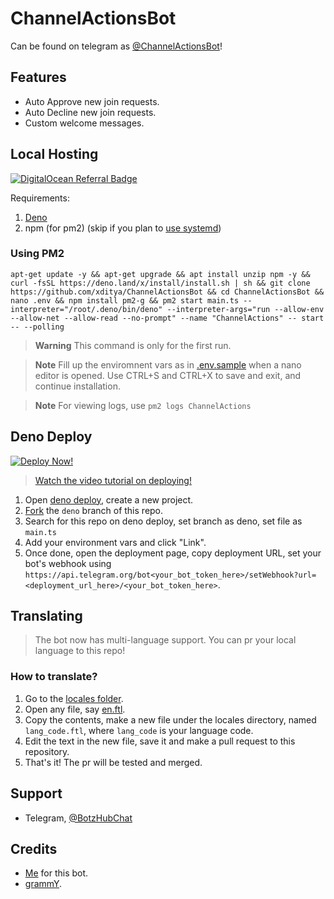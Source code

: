 # ChannelActionsBot

Can be found on telegram as
[@ChannelActionsBot](https://t.me/ChannelActionsBot)!

## Features

- Auto Approve new join requests.
- Auto Decline new join requests.
- Custom welcome messages.

## Local Hosting

[![DigitalOcean Referral Badge](https://web-platforms.sfo2.digitaloceanspaces.com/WWW/Badge%203.svg)](https://www.digitalocean.com/?refcode=7b7d6a915392&utm_campaign=Referral_Invite&utm_medium=Referral_Program&utm_source=badge)

Requirements:

1. [Deno](https://deno.land/manual/getting_started/installation)
2. npm (for pm2) (skip if you plan to [use systemd](https://grammy.dev/hosting/vps.html#systemd))

### Using PM2

```
apt-get update -y && apt-get upgrade && apt install unzip npm -y && curl -fsSL https://deno.land/x/install/install.sh | sh && git clone https://github.com/xditya/ChannelActionsBot && cd ChannelActionsBot && nano .env && npm install pm2-g && pm2 start main.ts --interpreter="/root/.deno/bin/deno" --interpreter-args="run --allow-env --allow-net --allow-read --no-prompt" --name "ChannelActions" -- start -- --polling
```

> **Warning**
> This command is only for the first run.

> **Note**
> Fill up the enviromnent vars as in [.env.sample](./.env.sample) when a nano editor is opened. Use CTRL+S and CTRL+X to save and exit, and continue installation.

> **Note**
> For viewing logs, use `pm2 logs ChannelActions`

## Deno Deploy

[![Deploy Now!](https://img.shields.io/badge/Deploy%20Now-Deno%20Deploy-blue?style=for-the-badge&logo=deno)](https://dash.deno.com/new?url=https://raw.githubusercontent.com/xditya/ChannelActionsBot/deno/main.ts&env=BOT_TOKEN,OWNERS,MONGO_URL)

> [Watch the video tutorial on deploying!](https://youtu.be/hjxfJtk5ZWs)

1. Open [deno deploy](https://dash.deno.com/), create a new project.
2. [Fork](https://github.com/xditya/ChannelActionsBot/fork) the `deno` branch of
   this repo.
3. Search for this repo on deno deploy, set branch as deno, set file as
   `main.ts`
4. Add your environment vars and click "Link".
5. Once done, open the deployment page, copy deployment URL, set your bot's
   webhook using
   `https://api.telegram.org/bot<your_bot_token_here>/setWebhook?url=<deployment_url_here>/<your_bot_token_here>`.

## Translating

> The bot now has multi-language support. You can pr your local language to this
> repo!

### How to translate?

1. Go to the [locales folder](./locales).
2. Open any file, say [en.ftl](./locales/en.ftl).
3. Copy the contents, make a new file under the locales directory, named
   `lang_code.ftl`, where `lang_code` is your language code.
4. Edit the text in the new file, save it and make a pull request to this
   repository.
5. That's it! The pr will be tested and merged.

## Support

- Telegram, [@BotzHubChat](https://t.me/BotzHubChat)

## Credits

- [Me](https://xditya.me) for this bot.
- [grammY](https://grammy.dev).

